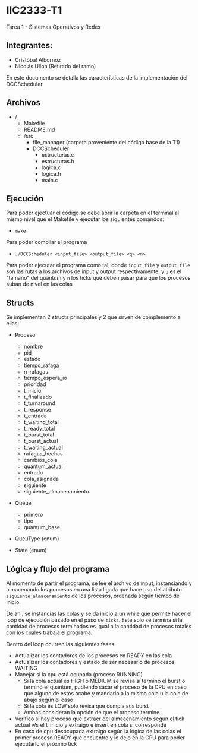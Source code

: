 # IIC2333-T1
Tarea 1 - Sistemas Operativos y Redes

## Integrantes:
- Cristóbal Albornoz
- Nicolás Ulloa (Retirado del ramo)

En este documento se detalla las características de la implementación del DCCScheduler

## Archivos
- /
    - Makefile
    - README.md
    - /src
        - file_manager (carpeta proveniente del código base de la T1)
        - DCCScheduler
            - estructuras.c
            - estructuras.h
            - logica.c
            - logica.h
            - main.c

## Ejecución
Para poder ejectuar el código se debe abrir la carpeta en el terminal al mismo nivel que el Makefile y ejecutar los siguientes comandos:
- `make`

Para poder compilar el programa
- `./DCCScheduler <input_file> <output_file> <q> <n>`

Para poder ejecutar el programa como tal, donde `input_file` y `output_file` son las rutas a los archivos de input y output respectivamente, y `q` es el "tamaño" del quantum y `n` los ticks que deben pasar para que los procesos suban de nivel en las colas

## Structs
Se implementan 2 structs principales y 2 que sirven de complemento a ellas:
- Proceso
    - nombre
    - pid
    - estado
    - tiempo_rafaga
    - n_rafagas
    - tiempo_espera_io
    - prioridad
    - t_inicio
    - t_finalizado
    - t_turnaround
    - t_response
    - t_entrada
    - t_waiting_total
    - t_ready_total
    - t_burst_total
    - t_burst_actual
    - t_waiting_actual
    - rafagas_hechas
    - cambios_cola
    - quantum_actual
    - entrado
    - cola_asignada
    - siguiente
    - siguiente_almacenamiento

- Queue
    - primero
    - tipo
    - quantum_base

- QueuType (enum)

- State (enum)

## Lógica y flujo del programa
Al momento de partir el programa, se lee el archivo de input, instanciando y almacenando los procesos en una lista ligada que hace uso del atributo `siguiente_almacenamiento` de los procesos, ordenada según tiempo de inicio.

De ahí, se instancias las colas y se da inicio a un while que permite hacer el loop de ejecución basado en el paso de `ticks`. Este solo se termina si la cantidad de procesos terminados es igual a la cantidad de procesos totales con los cuales trabaja el programa.

Dentro del loop ocurren las siguientes fases:
- Actualizar los contadores de los procesos en READY en las cola
- Actualizar los contadores y estado de ser necesario de procesos WAITING
- Manejar si la cpu está ocupada (proceso RUNNING)
    - Si la cola actual es HIGH o MEDIUM se revisa si terminó el burst o terminó el quantum, pudiendo sacar el proceso de la CPU en caso que alguno de estos acabe y mandarlo a la misma cola u la cola de abajo según el caso
    - Si la cola es LOW solo revisa que cumpla sus burst
    - Ambas consideran la opción de que el proceso termine
- Verifico si hay proceso que extraer del almacenamiento según el tick actual v/s el t_inicio y extraigo e insert en cola si corresponde
- En caso de cpu desocupada extraigo según la lógica de las colas el primer proceso READY que encuentre y lo dejo en la CPU para poder ejecutarlo el próximo tick
